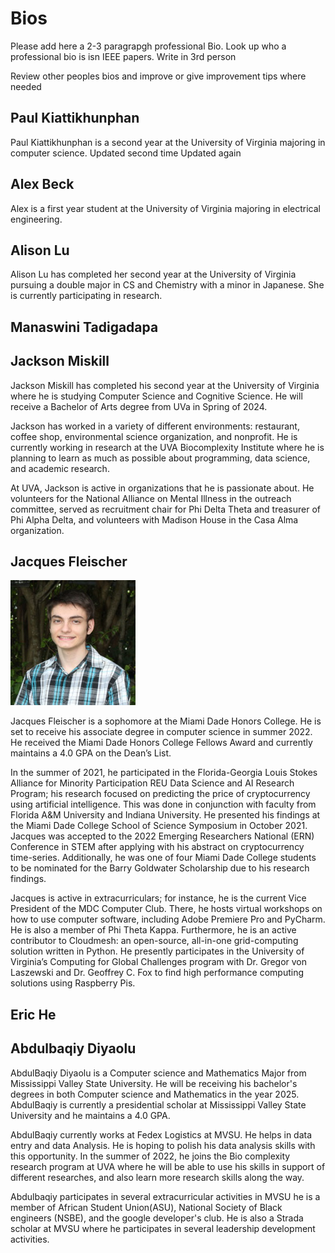 # Bios

Please add here a 2-3 paragrapgh professional Bio. Look up who a professional bio is isn IEEE papers. Write in 3rd person

Review other peoples bios and improve or give improvement tips where needed

## Paul Kiattikhunphan

Paul Kiattikhunphan is a second year at the University of Virginia majoring in computer science. 
Updated second time
Updated again

## Alex Beck

Alex is a first year student at the University of Virginia
majoring in electrical engineering.



## Alison Lu

Alison Lu has completed her second year at the University of Virginia pursuing a
double major in CS and Chemistry with a minor in Japanese.
She is currently participating in research.

## Manaswini Tadigadapa

## Jackson Miskill

Jackson Miskill has completed his second year at the University
of Virginia where he is studying Computer Science and Cognitive
Science. He will receive a Bachelor of Arts degree from UVa in
Spring of 2024. 

Jackson has worked in a variety of different environments:
restaurant, coffee shop, environmental science organization,
and nonprofit. He is currently working in research at the 
UVA Biocomplexity Institute where he is planning to learn as much
as possible about programming, data science, and academic research.


At UVA, Jackson is active in organizations that he is passionate
about. He volunteers for the National Alliance on Mental 
Illness in the outreach committee, served as recruitment chair
for Phi Delta Theta and treasurer of Phi Alpha Delta, and 
volunteers with Madison House in the Casa Alma organization. 

## Jacques Fleischer

![Jacques's Picture](project/images/bio/jacques.jpg)

Jacques Fleischer is a sophomore at the Miami Dade Honors College. 
He is set to receive his associate degree in computer science in 
summer 2022. He received the Miami Dade Honors College Fellows 
Award and currently maintains a 4.0 GPA on the Dean’s List.

In the summer of 2021, he participated in the Florida-Georgia 
Louis Stokes Alliance for Minority Participation REU Data
Science and AI Research Program; his research focused on 
predicting the price of cryptocurrency using artificial
intelligence. This was done in conjunction with faculty from 
Florida A&M University and Indiana University. He presented
his findings at the Miami Dade College School of Science 
Symposium in October 2021. Jacques was accepted to the 2022
Emerging Researchers National (ERN) Conference in STEM after 
applying with his abstract on cryptocurrency time-series.
Additionally, he was one of four Miami Dade College students 
to be nominated for the Barry Goldwater Scholarship due to
his research findings.

Jacques is active in extracurriculars; for instance, he is the 
current Vice President of the MDC Computer Club. There, he hosts 
virtual workshops on how to use computer software, including 
Adobe Premiere Pro and PyCharm. He is also a member of Phi Theta 
Kappa. Furthermore, he is an active contributor to Cloudmesh: an 
open-source, all-in-one grid-computing solution written in 
Python. He presently participates in the University of Virginia’s 
Computing for Global Challenges program with Dr. 
Gregor von Laszewski and Dr. Geoffrey C. Fox to find high 
performance computing solutions using Raspberry Pis.

## Eric He

## Abdulbaqiy Diyaolu
 
AbdulBaqiy Diyaolu is a Computer science and Mathematics Major from
Mississippi Valley State University. He will be receiving his bachelor's 
degrees in both Computer science and Mathematics in the year 2025. 
AbdulBaqiy is currently a presidential scholar at 
Mississippi Valley State University and he maintains a 4.0 GPA.


AbdulBaqiy currently works at Fedex Logistics at MVSU. He helps in
data entry and data Analysis. He is hoping to polish his data analysis
skills with this opportunity. In the summer of 2022, he joins the Bio 
complexity research program at UVA where he will be able to use his skills
in support of different researches, and also learn more research skills along
the way.

Abdulbaqiy participates in several extracurricular activities in MVSU he
is a member of African Student Union(ASU), National Society of Black engineers
(NSBE), and the google developer's club. He is also a Strada scholar at MVSU
where he participates in several leadership development activities.



